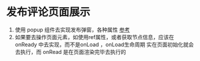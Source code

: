 # 发布评论页面展示
1. 使用 popup 组件去实现发布弹窗，各种属性 [参考](https://ext.dcloud.net.cn/plugin?id=329)
2. 如果要去操作页面元素，如使用ref属性，或者获取节点信息，应该在 onReady 中去实现，而不是onLoad ，onLoad生命周期 实在页面初始化就会去执行，而 onRead 是在页面渲染完毕去执行的